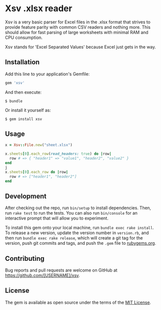 # Xsv .xlsx reader

Xsv is a very basic parser for Excel files in the .xlsx format that strives to
provide feature parity with common CSV readers and nothing more. This should
allow for fast parsing of large worksheets with minimal RAM and CPU consumption.

Xsv stands for 'Excel Separated Values' because Excel just gets in the way.

## Installation

Add this line to your application's Gemfile:

```ruby
gem 'xsv'
```

And then execute:

    $ bundle

Or install it yourself as:

    $ gem install xsv

## Usage

```ruby
x = Xsv::File.new("sheet.xlsx")

x.sheets[0].each_row(read_headers: true) do |row|
  row # => { "header1" => "value1", "header2", "value2" }
end
j
x.sheets[0].each_row do |row|
  row # => ["header1", "header2"]
end
```

## Development

After checking out the repo, run `bin/setup` to install dependencies. Then, run `rake test` to run the tests. You can also run `bin/console` for an interactive prompt that will allow you to experiment.

To install this gem onto your local machine, run `bundle exec rake install`. To release a new version, update the version number in `version.rb`, and then run `bundle exec rake release`, which will create a git tag for the version, push git commits and tags, and push the `.gem` file to [rubygems.org](https://rubygems.org).

## Contributing

Bug reports and pull requests are welcome on GitHub at https://github.com/[USERNAME]/xsv.

## License

The gem is available as open source under the terms of the [MIT License](https://opensource.org/licenses/MIT).
